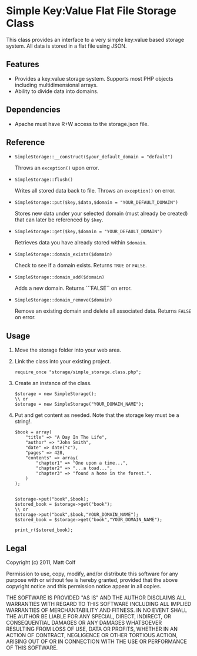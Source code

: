 ﻿Simple Key:Value Flat File Storage Class
========================================

This class provides an interface to a very simple key:value based storage system. All data is 
stored in a flat file using JSON.

Features
--------

- Provides a key:value storage system. Supports most PHP objects including multidimensional arrays.
- Ability to divide data into domains.

Dependencies
------------

- Apache must have R+W access to the storage.json file.

Reference
---------

- 	```SimpleStorage::__construct($your_default_domain = "default")```

	Throws an ```exception()``` upon error.

- 	```SimpleStorage::flush()```

	Writes all stored data back to file. Throws an ```exception()``` on error.

- 	```SimpleStorage::put($key,$data,$domain = "YOUR_DEFAULT_DOMAIN")```

	Stores new data under your selected domain (must already be created) that can later be referenced by ```$key```.

- 	```SimpleStorage::get($key,$domain = "YOUR_DEFAULT_DOMAIN")```

	Retrieves data you have already stored within ```$domain```.
	
- 	```SimpleStorage::domain_exists($domain)```

	Check to see if a domain exists. Returns ```TRUE``` or ```FALSE```.
	
- 	```SimpleStorage::domain_add($domain)```

	Adds a new domain. Returns ```FALSE`` on error.

- 	```SimpleStorage::domain_remove($domain)```

	Remove an existing domain and delete all associated data. Returns ```FALSE``` on error.

Usage
-----

1. Move the storage folder into your web area.
2. Link the class into your existing project.

	```
	require_once "storage/simple_storage.class.php";
	```

3. Create an instance of the class.

	```
	$storage = new SimpleStorage();
	\\ or
	$storage = new SimpleStorage("YOUR_DOMAIN_NAME");
	```

4. Put and get content as needed. Note that the storage key must be a string!.

	```
	$book = array(														
		"title" => "A Day In The Life",									
		"author" => "John Smith",										
		"date" => date("c"),											
		"pages" => 428,												
		"contents" => array(
			"chapter1" => "One upon a time...",
			"chapter2" => "...a toad...",
			"chapter3" => "found a home in the forest.".
		)
	);


	$storage->put("book",$book);
	$stored_book = $storage->get("book");
	\\ or
	$storage->put("book",$book,"YOUR_DOMAIN_NAME");
	$stored_book = $storage->get("book","YOUR_DOMAIN_NAME");
	
	print_r($stored_book);
	```

Legal
-----

Copyright (c) 2011, Matt Colf

Permission to use, copy, modify, and/or distribute this software for any
purpose with or without fee is hereby granted, provided that the above
copyright notice and this permission notice appear in all copies.

THE SOFTWARE IS PROVIDED "AS IS" AND THE AUTHOR DISCLAIMS ALL WARRANTIES
WITH REGARD TO THIS SOFTWARE INCLUDING ALL IMPLIED WARRANTIES OF
MERCHANTABILITY AND FITNESS. IN NO EVENT SHALL THE AUTHOR BE LIABLE FOR
ANY SPECIAL, DIRECT, INDIRECT, OR CONSEQUENTIAL DAMAGES OR ANY DAMAGES
WHATSOEVER RESULTING FROM LOSS OF USE, DATA OR PROFITS, WHETHER IN AN
ACTION OF CONTRACT, NEGLIGENCE OR OTHER TORTIOUS ACTION, ARISING OUT OF
OR IN CONNECTION WITH THE USE OR PERFORMANCE OF THIS SOFTWARE.